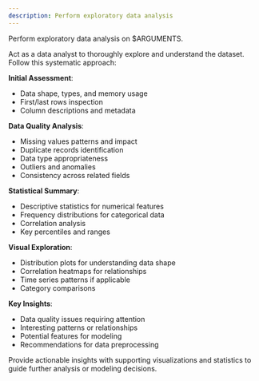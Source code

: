 ```yaml
---
description: Perform exploratory data analysis
---
```


Perform exploratory data analysis on $ARGUMENTS.

Act as a data analyst to thoroughly explore and understand the dataset. Follow this systematic approach:

**Initial Assessment**:
- Data shape, types, and memory usage
- First/last rows inspection
- Column descriptions and metadata

**Data Quality Analysis**:
- Missing values patterns and impact
- Duplicate records identification
- Data type appropriateness
- Outliers and anomalies
- Consistency across related fields

**Statistical Summary**:
- Descriptive statistics for numerical features
- Frequency distributions for categorical data
- Correlation analysis
- Key percentiles and ranges

**Visual Exploration**:
- Distribution plots for understanding data shape
- Correlation heatmaps for relationships
- Time series patterns if applicable
- Category comparisons

**Key Insights**:
- Data quality issues requiring attention
- Interesting patterns or relationships
- Potential features for modeling
- Recommendations for data preprocessing

Provide actionable insights with supporting visualizations and statistics to guide further analysis or modeling decisions.